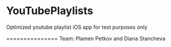 YouTubePlaylists
================
Optimized youtube playlist iOS app for test purposes only

===============
Team: 
Plamen Petkov and Diana Stancheva

